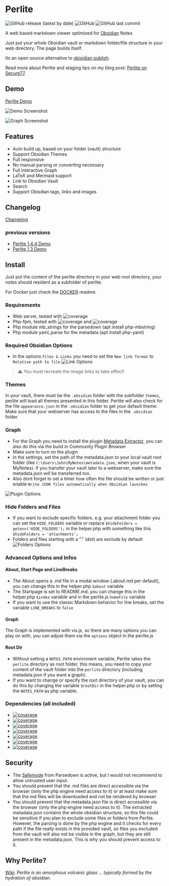 # Perlite
  
![GitHub release (latest by date)](https://img.shields.io/github/v/release/secure-77/perlite) ![GitHub](https://img.shields.io/github/license/secure-77/perlite) ![GitHub last commit](https://img.shields.io/github/last-commit/secure-77/Perlite)


A web based markdown viewer optimized for [Obsidian](https://obsidian.md/) Notes

Just put your whole Obsidian vault or markdown folder/file structure in your web directory. The page builds itself. 

Its an open source alternative to  [obisidian publish](https://obsidian.md/publish).

Read more about Perlite and staging tips on my blog post: [Perlite on Secure77](https://secure77.de/perlite).


## Demo

[Perlite Demo](https://perlite.secure77.de/)


![Demo Screenshot](https://raw.githubusercontent.com/secure-77/Perlite/main/Demo/screenshot.png "Demo Screenshot")

![Graph Screenshot](https://raw.githubusercontent.com/secure-77/Perlite/main/Demo/graph.png "Graph Screenshot")

## Features

- Auto build up, based on your folder (vault) structure
- Support Obsidian Themes
- Full responsive
- No manual parsing or converting necessary
- Full interactive Graph
- LaTeX and Mermaid support
- Link to Obsidian Vault
- Search
- Support Obisdian tags, links and images



## Changelog
[Changelog](https://github.com/secure-77/Perlite/blob/main/Changelog.md)

### previous versions
- [Perlite 1.4.4 Demo](https://perlite.secure77.de/1.4.4)
- [Perlite 1.3 Demo](https://perlite.secure77.de/1.3)


## Install
Just put the content of the perlite directory in your web root directory, your notes should resident as a subfolder of perlite.

For Docker just check the [DOCKER](https://github.com/secure-77/Perlite/blob/main/Docker.md) readme.

### Requirements
- Web server, tested with ![coverage](https://img.shields.io/badge/NGINX-1.22.1-blue)
- Php-fpm, tested with ![coverage](https://img.shields.io/badge/PHP-7.4.30-green) and ![coverage](https://img.shields.io/badge/PHP-8.1.11-green)
- Php module mb_strings for the parsedown (apt install php-mbstring)
- Php module yaml_parse for the metadata (apt install php-yaml)


### Required Obsidian Options
- In the options `Files & Links` you need to set the `New link format` to `Relative path to file`
![Link Options](https://raw.githubusercontent.com/secure-77/Perlite/main/Demo/link.png "Link Options")
> :warning: You must recreate the image links to take effect!

### Themes
In your vault, there must be the `.obsidian` folder with the subfolder `themes`, perlite will load all themes presented in this folder. Perlite will also check for the file `appearance.json` in the `.obsidian` folder to get your default theme. Make sure that your webserver has access to the files in the `.obsidian` folder.


### Graph
- For the Graph you need to install the plugin [Metadata Extractor](https://github.com/kometenstaub/metadata-extractor), you can also do this via the build in Community Plugin Browser
- Make sure to turn on the plugin
- In the settings, set the path of the metadata.json to your local vault root folder (like `C:\Users\John\MyNotes\metadata.json`, when your vault is MyNotes). if you transfer your vault later to a webserver, make sure the metadata.json will be transferred too.
- Also dont forget to set a timer how often the file should be written or just enable `Write JSON files automatically when Obsidian launches`

![Plugin Options](https://raw.githubusercontent.com/secure-77/Perlite/main/Demo/plugin_options.png "Plugin Options")

### Hide Folders and Files

- If you want to exclude specific folders, e.g. your attachment folder you can set the `HIDE_FOLDERS` variable or replace `$hideFolders = getenv('HIDE_FOLDERS');` in the helper.php with something like this `$hideFolders = 'attachments';`
- Folders and files starting with a "." (dot) are exclude by default
![Folders Options](https://raw.githubusercontent.com/secure-77/Perlite/main/Demo/folders.png "Folders Options")

### Advanced Options and Infos

#### About, Start Page and LineBreaks

- The About opens a .md file in a modal window (.about.md per default), you can change this in the helper.php `$about` variable
- The Startpage is set to README.md, you can change this in the helper.php `$index` variable and in the perlite.js `homeFile` variable
- If you want to use the classic Markdown behavior for line breaks, set the variable  `LINE_BREAKS` to `false`

#### Graph
The Graph is implemented with vis.js, so there are many options you can play on with, you can adjust them via the `options` object in the perlite.js

#### Root Dir
- Without setting a `NOTES_PATH` enviroment variable, Perlite takes the `perlite` directory as root folder, this means, you need to copy your content of the vault folder into the `perlite` directory (including metadata.json if you want a graph).
- If you want to change or specify the root directory of your vault, you can do this by changing the variable `$rootDir` in the helper.php or by setting the `NOTES_PATH` as php variable.




### Dependencies (all included)

- [![coverage](https://img.shields.io/badge/Parsedown-1.7.4-lightgrey)](https://github.com/erusev/parsedown)
- [![coverage](https://img.shields.io/badge/jQuery-3.6.1-lightblue)](https://jquery.com/)
- [![coverage](https://img.shields.io/badge/Bootstrap-5.1.3-blue)](https://getbootstrap.com/)
- [![coverage](https://img.shields.io/badge/Highlight.js-11.6.0-green)](https://highlightjs.org/)
- [![coverage](https://img.shields.io/badge/vis.js-9.1.2-yellow)](https://visjs.org/)
- [![coverage](https://img.shields.io/badge/KaTeX.js-0.15.2-red)](https://katex.org/)
- [![coverage](https://img.shields.io/badge/Mermaid.js-9.1.2-orange)](https://mermaid-js.github.io/mermaid/)



## Security
- The [Safemode](https://github.com/erusev/parsedown#security) from Parsedown is active, but I would not recommend to allow untrusted user input.
- You should prevent that the .md files are direct accessible via the browser (only the php engine need access to it) or at least make sure that the md files will be downloaded and not be rendered by browser
- You should prevent that the metadata.json file is direct accessible via the browser (only the php engine need access to it). The extracted metadata.json contains the whole obsidian structure, so this file could be sensitive if you plan to exclude some files or folders from Perlite. However, the parsing is done by the php engine and it checks for every path if the file really exists in the provided vault, so files you excluded from the vault will also not be visible in the graph, but they are still present in the metadata.json. This is why you should prevent access to it.


## Why Perlite?
[Wiki](https://en.wikipedia.org/wiki/Perlite):
*Perlite is an amorphous volcanic glass ... typically formed by the hydration of obsidian.*
